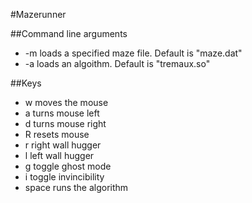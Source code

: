 #Mazerunner

##Command line arguments
- -m loads a specified maze file.  Default is "maze.dat"
- -a loads an algoithm.  Default is "tremaux.so"

##Keys
- w moves the mouse
- a turns mouse left
- d turns mouse right
- R resets mouse 
- r right wall hugger
- l left wall hugger
- g toggle ghost mode
- i toggle invincibility
- space runs the algorithm
